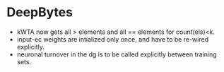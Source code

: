 # DeepBytes

- kWTA now gets all > elements and all == elements for count(els)<k.
- input-ec weights are intialized only once, and have to be re-wired explicitly.
- neuronal turnover in the dg is to be called explicitly between training sets.
